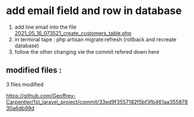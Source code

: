 
# add email field and row in database

1) add line email into the file [2021_05_16_073521_create_customers_table.php](https://github.com/Geoffrey-Carpentier/1st_laravel_project/blob/33ed9f3557182f5bf3fb461aa35587830a6db99d/database/migrations/2021_05_16_073521_create_customers_table.php)
2) in terminal tape : php artisan migrate:refresh (rollback and recreate database)
3) follow the other changing vie the commit refered down here

modified files :
----------------
3 files modified

https://github.com/Geoffrey-Carpentier/1st_laravel_project/commit/33ed9f3557182f5bf3fb461aa35587830a6db99d
